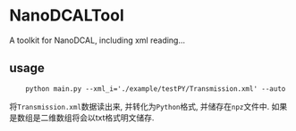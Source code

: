 # NanoDCALTool
A toolkit for NanoDCAL, including xml reading...

## usage
```
    python main.py --xml_i='./example/testPY/Transmission.xml' --auto
```

将`Transmission.xml`数据读出来, 并转化为`Python`格式, 并储存在`npz`文件中. 
如果是数组是二维数组将会以txt格式明文储存.